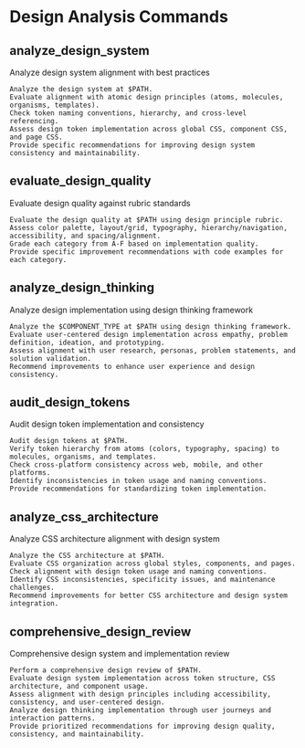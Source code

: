 # Design Analysis Commands

## analyze_design_system

Analyze design system alignment with best practices

```prompt
Analyze the design system at $PATH.
Evaluate alignment with atomic design principles (atoms, molecules, organisms, templates).
Check token naming conventions, hierarchy, and cross-level referencing.
Assess design token implementation across global CSS, component CSS, and page CSS.
Provide specific recommendations for improving design system consistency and maintainability.
```

## evaluate_design_quality

Evaluate design quality against rubric standards

```prompt
Evaluate the design quality at $PATH using design principle rubric.
Assess color palette, layout/grid, typography, hierarchy/navigation, accessibility, and spacing/alignment.
Grade each category from A-F based on implementation quality.
Provide specific improvement recommendations with code examples for each category.
```

## analyze_design_thinking

Analyze design implementation using design thinking framework

```prompt
Analyze the $COMPONENT_TYPE at $PATH using design thinking framework.
Evaluate user-centered design implementation across empathy, problem definition, ideation, and prototyping.
Assess alignment with user research, personas, problem statements, and solution validation.
Recommend improvements to enhance user experience and design consistency.
```

## audit_design_tokens

Audit design token implementation and consistency

```prompt
Audit design tokens at $PATH.
Verify token hierarchy from atoms (colors, typography, spacing) to molecules, organisms, and templates.
Check cross-platform consistency across web, mobile, and other platforms.
Identify inconsistencies in token usage and naming conventions.
Provide recommendations for standardizing token implementation.
```

## analyze_css_architecture

Analyze CSS architecture alignment with design system

```prompt
Analyze the CSS architecture at $PATH.
Evaluate CSS organization across global styles, components, and pages.
Check alignment with design token usage and naming conventions.
Identify CSS inconsistencies, specificity issues, and maintenance challenges.
Recommend improvements for better CSS architecture and design system integration.
```

## comprehensive_design_review

Comprehensive design system and implementation review

```prompt
Perform a comprehensive design review of $PATH.
Evaluate design system implementation across token structure, CSS architecture, and component usage.
Assess alignment with design principles including accessibility, consistency, and user-centered design.
Analyze design thinking implementation through user journeys and interaction patterns.
Provide prioritized recommendations for improving design quality, consistency, and maintainability.
``` 